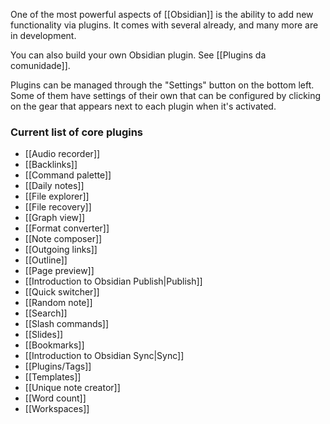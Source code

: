 One of the most powerful aspects of [[Obsidian]] is the ability to add new functionality via plugins. It comes with several already, and many more are in development.

You can also build your own Obsidian plugin. See [[Plugins da comunidade]].

Plugins can be managed through the "Settings" button on the bottom left. Some of them have settings of their own that can be configured by clicking on the gear that appears next to each plugin when it's activated.

### Current list of core plugins

- [[Audio recorder]]
- [[Backlinks]]
- [[Command palette]]
- [[Daily notes]]
- [[File explorer]]
- [[File recovery]]
- [[Graph view]]
- [[Format converter]]
- [[Note composer]]
- [[Outgoing links]]
- [[Outline]]
- [[Page preview]]
- [[Introduction to Obsidian Publish|Publish]]
- [[Quick switcher]]
- [[Random note]]
- [[Search]]
- [[Slash commands]]
- [[Slides]]
- [[Bookmarks]]
- [[Introduction to Obsidian Sync|Sync]]
- [[Plugins/Tags]]
- [[Templates]]
- [[Unique note creator]]
- [[Word count]]
- [[Workspaces]]
